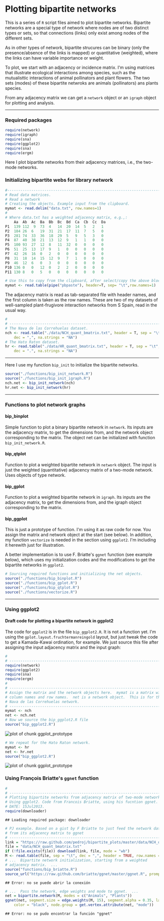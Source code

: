 Plotting bipartite networks
========================================================

This is a series of `R` script files aimed to plot bipartite networks. Bipartite networks are a special type of network where nodes are of two distinct types or sets, so that connections (links) only exist among nodes of the different sets.

As in other types of network, bipartite strucures can be binary (only the presence/absence of the links is mapped) or quantitative (weighted), where the links can have variable importance or weight.

To plot, we start with an adjacency or incidence matrix. I'm using matrices that illustrate ecological interactions among species, such as the mutualisttic interactions of animal pollinators and plant flowers. The two sets (modes) of these bipartite netwroks are animals (pollinators) ans plants species.

From any adjacency matrix we can get a `network` object or an `igraph` object for plotting and analysis. 

-----------------------------------------------------------------------------
### Required packages

```r
require(network)
require(igraph)
require(sna)
require(ggplot2)
require(sna)
require(ergm)
```


Here I plot bipartite networks from their adjacency matrices, i.e., the two-mode networks.

### Initializing bipartite webs for library network


```r
#-------------------------------------------------------------------------
# Read data matrices.
# Read a network
# Creating the objects. Example input from the clipboard. 
mymat <- read.delim("data.txt", row.names=1)
#
# Where data.txt has a weighted adjacency matrix, e.g.,:
    Aa	Ab	Ac	Ba	Bb	Bc	Bd	Ca	Cb	Cc	Da
P1	139	112	 9	73	4	14	20	14	5	2	1
P2	184	26	6	19	31	21	17	11	7	5	0
P3	281	74	33	36	18	29	5	9	5	3	0
P4	87	40	38	21	13	12	9	1	1	0	0
P5	100	93	27	12	8	11	32	0	0	0	0
P6	51	25	13	17	9	1	0	0	0	0	0
P7	42	26	16	0	2	0	0	0	0	0	0
P8	31	18	14	15	12	9	7	1	0	0	0
P9	46	12	6	0	3	0	0	0	0	0	0
P10	136	0	0	12	0	2	2	0	0	0	0
P11	130	8	0	5	0	0	0	0	0	0	0

# Use this to copy from the clipboard, after select/copy the above block.
mymat <- read.table(pipe("pbpaste"), header=T, sep= "\t",row.names=1)
```


The adjacency matrix is read as tab-separated file with header names, and the first column is taken as the row names. These are two of my datasets of well-sampled plant-frugivore interaction networks from S Spain, read in the usual way.


```r
#
# -------------------------------------------------------------------------
# The Nava de las Correhuelas dataset.
nch <- read.table("./data/NCH_quant_bmatrix.txt", header = T, sep = "\t", row.names = 1, 
    dec = ",", na.strings = "NA")
# The Hato Raton dataset.
hr <- read.table("./data/HR_quant_bmatrix.txt", header = T, sep = "\t", row.names = 1, 
    dec = ".", na.strings = "NA")
```


----------------------------------------------------------------------------
Here I use my function `bip_init` to initialize the bipartite networks.


```r
source("./functions/bip_init_network.R")
source("./functions/bip_init_igraph.R")
nch.net <- bip_init_network(nch)
hr.net <- bip_init_network(hr)
```

----------------------------------------------------------------------------
### Functions to plot network graphs

#### bip_binplot
Simple function to plot a binary bipartite network in `network`. Its inputs are the adjacency matrix, to get the dimensions from, and the network object corresponding to the matrix. The object net can be initialized with function `bip_init_network.R`.

#### bip_qtplot
Function to plot a weighted bipartite network in `network` object. The input is just the weighted (quantitative) adjacency matrix of a two-mode network. Uses objects of type network.

#### bip_gplot
Function to plot a weighted bipartite network in `igraph`. Its inputs are the adjacency matrix, to get the dimensions from, and the igraph object corresponding to the matrix.

#### bip_ggplot
This is just a prototype of function. I'm using it as raw code for now. You assign the matrix and network object at the start (see below). 
In addition, my function `vectorize` is needed in the section using `ggplot2`. I'm including it herewith just for illustration.

A better implementation is to use F. Briatte's `ggnet` function (see example below), which uses my initialization codes and the modifications to get the bipartite networks in `ggplot2`.


```r
# Sourcing required functions and initializing the net objects.
source("./functions/bip_binplot.R")
source("./functions/bip_gplot.R")
source("./functions/bip_qtplot.R")
source("./functions/vectorize.R")
```


----------------------------------------------------------------------------
### Using ggplot2
#### Draft code for plotting a bipartite network in ggplot2

The code for `ggplot2` is in the file `bip_ggplot2.R`. It is not a function
yet. I'm using the `gplot.layout.fruchtermanreingold` layout, but just tweak the code to get a Kamada-Kawai ordination, for example. We just source this file after assigning the input adjacency matrix and
the input graph:


```r
#
# -------------------------------------------------------------------------
require(network)
require(ggplot2)
require(sna)
require(ergm)
#
# -------------------------------------------------------------------------
# Assign the matrix and the network objects here.  mymat is a matrix with
# column names and row names.  net is a network object.  This is for the
# Nava de las Correhuelas network.
# -------------------------------------------------------------------------
mymat <- nch
net <- nch.net
# Now we source the bip_ggplot2.R file
source("bip_ggplot2.R")
```

![plot of chunk ggplot_prototype](figure/ggplot_prototype1.png) 

```r
# We repeat for the Hato Raton network.
mymat <- hr
net <- hr.net
source("bip_ggplot2.R")
```

![plot of chunk ggplot_prototype](figure/ggplot_prototype2.png) 


### Using François Briatte's `ggnet` function


```r
#
# -------------------------------------------------------------------------
# Plotting bipartite networks from adjacency matrix of two-mode network.
# Using ggplot2. Code from Francois Briatte, using his fucntion ggnet.
# DATE: 15Jul2013.
require(downloader)
```

```
## Loading required package: downloader
```

```r
# PJ example. Based on a gist by F Briatte to just feed the network data
# from its adjacency matrix to ggnet
# -------------------------------------------------------------------------
link = "https://raw.github.com/pedroj/bipartite_plots/master/data/NCH_quant_bmatrix.txt"
file = "data/NCH_quant_bmatrix.txt"
if (!file.exists(file)) download(link, file, mode = "wb")
M <- read.table(file, sep = "\t", dec = ",", header = TRUE, row.names = 1)
# ...  Bipartite network initialization, starting from a weighted
# adjacency matrix.  ...
source("functions/bip_briatte.R")
source_url("https://raw.github.com/briatte/ggnet/master/ggnet.R", prompt = FALSE)
```

```
## Error: no se puede abrir la conexión
```

```r
# ...  Pass the network, edge weights and mode to ggnet.  ...
net = bipartite.network(M, modes = c("Animals", "Plants"))
ggnet(net, segment.size = edge.weights(M, 15), segment.alpha = 0.35, label = TRUE, 
    color = "black", node.group = get.vertex.attribute(net, "mode"))
```

```
## Error: no se pudo encontrar la función "ggnet"
```



